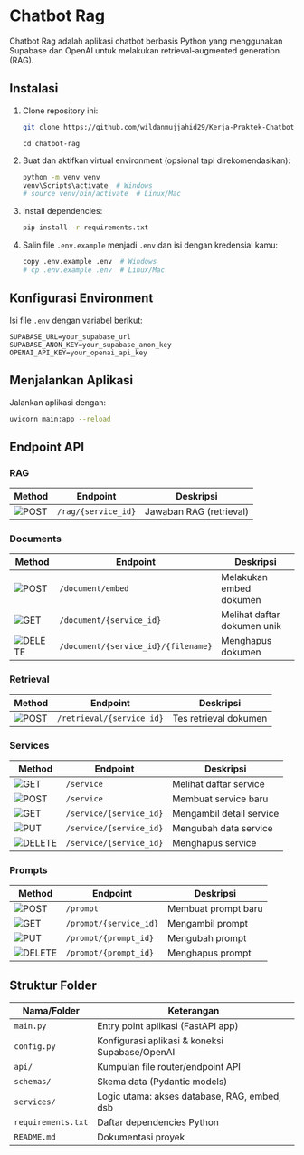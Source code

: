 # Chatbot Rag

Chatbot Rag adalah aplikasi chatbot berbasis Python yang menggunakan Supabase dan OpenAI untuk melakukan retrieval-augmented generation (RAG).

## Instalasi

1. Clone repository ini:

   ```bash
   git clone https://github.com/wildanmujjahid29/Kerja-Praktek-Chatbot-RAG.git chatbot-rag
   ```

   ```
   cd chatbot-rag
   ```

2. Buat dan aktifkan virtual environment (opsional tapi direkomendasikan):
   ```bash
   python -m venv venv
   venv\Scripts\activate  # Windows
   # source venv/bin/activate  # Linux/Mac
   ```
3. Install dependencies:
   ```bash
   pip install -r requirements.txt
   ```
4. Salin file `.env.example` menjadi `.env` dan isi dengan kredensial kamu:
   ```bash
   copy .env.example .env  # Windows
   # cp .env.example .env  # Linux/Mac
   ```

## Konfigurasi Environment

Isi file `.env` dengan variabel berikut:

```
SUPABASE_URL=your_supabase_url
SUPABASE_ANON_KEY=your_supabase_anon_key
OPENAI_API_KEY=your_openai_api_key
```

## Menjalankan Aplikasi

Jalankan aplikasi dengan:

```bash
uvicorn main:app --reload
```

## Endpoint API

<!-- ### Chat

| Method                                                 | Endpoint                             | Deskripsi                  |
| ------------------------------------------------------ | ------------------------------------ | -------------------------- |
| ![POST](https://img.shields.io/badge/POST-brightgreen) | `/chat/session`                      | Membuat sesi chat baru     |
| ![GET](https://img.shields.io/badge/GET-blue)          | `/chat/session/{session_id}`         | Mengambil detail sesi chat |
| ![DELETE](https://img.shields.io/badge/DELETE-red)     | `/chat/session/{session_id}`         | Menghapus sesi chat        |
| ![GET](https://img.shields.io/badge/GET-blue)          | `/chat/sessions/{service_id}`        | Melihat daftar sesi chat   |
| ![POST](https://img.shields.io/badge/POST-brightgreen) | `/chat/session/{session_id}/message` | Mengirim pesan ke chatbot  | -->

### RAG

| Method                                                 | Endpoint            | Deskripsi               |
| ------------------------------------------------------ | ------------------- | ----------------------- |
| ![POST](https://img.shields.io/badge/POST-brightgreen) | `/rag/{service_id}` | Jawaban RAG (retrieval) |

### Documents

| Method                                                 | Endpoint                            | Deskripsi                   |
| ------------------------------------------------------ | ----------------------------------- | --------------------------- |
| ![POST](https://img.shields.io/badge/POST-brightgreen) | `/document/embed`                   | Melakukan embed dokumen     |
| ![GET](https://img.shields.io/badge/GET-blue)          | `/document/{service_id}`            | Melihat daftar dokumen unik |
| ![DELETE](https://img.shields.io/badge/DELETE-red)     | `/document/{service_id}/{filename}` | Menghapus dokumen           |

### Retrieval

| Method                                                 | Endpoint                  | Deskripsi             |
| ------------------------------------------------------ | ------------------------- | --------------------- |
| ![POST](https://img.shields.io/badge/POST-brightgreen) | `/retrieval/{service_id}` | Tes retrieval dokumen |

### Services

| Method                                                 | Endpoint                | Deskripsi                |
| ------------------------------------------------------ | ----------------------- | ------------------------ |
| ![GET](https://img.shields.io/badge/GET-blue)          | `/service`              | Melihat daftar service   |
| ![POST](https://img.shields.io/badge/POST-brightgreen) | `/service`              | Membuat service baru     |
| ![GET](https://img.shields.io/badge/GET-blue)          | `/service/{service_id}` | Mengambil detail service |
| ![PUT](https://img.shields.io/badge/PUT-yellow)        | `/service/{service_id}` | Mengubah data service    |
| ![DELETE](https://img.shields.io/badge/DELETE-red)     | `/service/{service_id}` | Menghapus service        |

### Prompts

| Method                                                 | Endpoint               | Deskripsi           |
| ------------------------------------------------------ | ---------------------- | ------------------- |
| ![POST](https://img.shields.io/badge/POST-brightgreen) | `/prompt`              | Membuat prompt baru |
| ![GET](https://img.shields.io/badge/GET-blue)          | `/prompt/{service_id}` | Mengambil prompt    |
| ![PUT](https://img.shields.io/badge/PUT-yellow)        | `/prompt/{prompt_id}`  | Mengubah prompt     |
| ![DELETE](https://img.shields.io/badge/DELETE-red)     | `/prompt/{prompt_id}`  | Menghapus prompt    |

## Struktur Folder

| Nama/Folder        | Keterangan                                     |
| ------------------ | ---------------------------------------------- |
| `main.py`          | Entry point aplikasi (FastAPI app)             |
| `config.py`        | Konfigurasi aplikasi & koneksi Supabase/OpenAI |
| `api/`             | Kumpulan file router/endpoint API              |
| `schemas/`         | Skema data (Pydantic models)                   |
| `services/`        | Logic utama: akses database, RAG, embed, dsb   |
| `requirements.txt` | Daftar dependencies Python                     |
| `README.md`        | Dokumentasi proyek                             |
